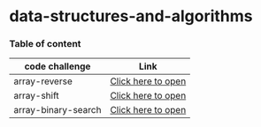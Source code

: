 # data-structures-and-algorithms


### Table of content
|code challenge|Link|
|--------------|----|
|array-reverse|[Click here to open](array-reverse/README)|
|array-shift|[Click here to open](array-shift/README)|
|array-binary-search|[Click here to open](array-binary-search/README)|


